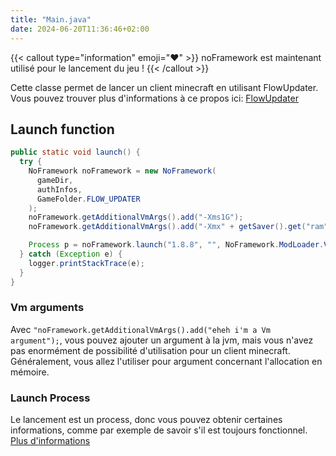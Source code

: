 ```yaml
---
title: "Main.java"
date: 2024-06-20T11:36:46+02:00
---
```


{{< callout type="information" emoji="❤" >}}
noFramework est maintenant utilisé pour le lancement du jeu !
{{< /callout >}}

Cette classe permet de lancer un client minecraft en utilisant FlowUpdater. Vous pouvez trouver plus d'informations à ce propos ici: [FlowUpdater](../../flow-updater)

## Launch function

```java
public static void launch() {
  try {
    NoFramework noFramework = new NoFramework(
      gameDir,
      authInfos,
      GameFolder.FLOW_UPDATER
    );
    noFramework.getAdditionalVmArgs().add("-Xms1G");
    noFramework.getAdditionalVmArgs().add("-Xmx" + getSaver().get("ram") + "G");

    Process p = noFramework.launch("1.8.8", "", NoFramework.ModLoader.VANILLA);
  } catch (Exception e) {
    logger.printStackTrace(e);
  }
}
```

### Vm arguments

Avec `"noFramework.getAdditionalVmArgs().add("eheh i'm a Vm argument");`, vous pouvez ajouter un argument à la jvm, mais vous n'avez pas enormément de possibilité d'utilisation pour un client minecraft. Généralement, vous allez l'utiliser pour argument concernant l'allocation en mémoire.

### Launch Process

Le lancement est un process, donc vous pouvez obtenir certaines informations, comme par exemple de savoir s'il est toujours fonctionnel. [Plus d'informations](https://docs.oracle.com/javase/8/docs/api/java/lang/Process.html)
